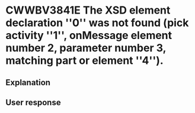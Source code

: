# CWWBV3841E The XSD element declaration ''0'' was not found (pick activity ''1'', onMessage element number 2, parameter number 3, matching part or element ''4'').

## Explanation

## User response